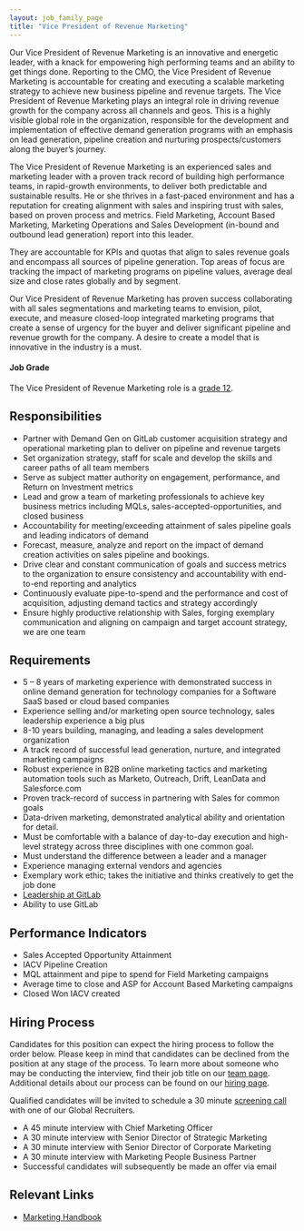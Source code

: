 ```yaml
---
layout: job_family_page
title: "Vice President of Revenue Marketing"
---
```


Our Vice President of Revenue Marketing is an innovative and energetic leader, with a knack for empowering high performing teams and an ability to get things done. Reporting to the CMO, the Vice President of Revenue Marketing is accountable for creating and executing a scalable marketing strategy to achieve new business pipeline and revenue targets. The Vice President of Revenue Marketing plays an integral role in driving revenue growth for the company across all channels and geos. This is a highly visible global role in the organization, responsible for the development and implementation of effective demand generation programs with an emphasis on lead generation, pipeline creation and nurturing prospects/customers along the buyer’s journey.

The Vice President of Revenue Marketing is an experienced sales and marketing leader with a proven track record of building high performance teams, in rapid-growth environments, to deliver both predictable and sustainable results.  He or she thrives in a fast-paced environment and has a reputation for creating alignment with sales and inspiring trust with sales, based on proven process and metrics. Field Marketing, Account Based Marketing, Marketing Operations and Sales Development (in-bound and outbound lead generation) report into this leader.

They are accountable for KPIs and quotas that align to sales revenue goals and encompass all sources of pipeline generation. Top areas of focus are tracking the impact of marketing programs on pipeline values, average deal size and close rates globally and by segment.

Our Vice President of Revenue Marketing has proven success collaborating with all sales segmentations and marketing teams to envision, pilot, execute, and measure closed-loop integrated marketing programs that create a sense of urgency for the buyer and deliver significant pipeline and revenue growth for the company.  A desire to create a model that is innovative in the industry is a must.

#### Job Grade

The Vice President of Revenue Marketing role is a [grade 12](/handbook/total-rewards/compensation/compensation-calculator/#gitlab-job-grades).

## Responsibilities

- Partner with Demand Gen on GitLab customer acquisition strategy and operational marketing plan to deliver on pipeline and revenue targets
- Set organization strategy, staff for scale and develop the skills and career paths of all team members
- Serve as subject matter authority on engagement, performance, and Return on Investment metrics
- Lead and grow a team of marketing professionals to achieve key business metrics including MQLs, sales-accepted-opportunities, and closed business
- Accountability for meeting/exceeding attainment of sales pipeline goals and leading indicators of demand
- Forecast, measure, analyze and report on the impact of demand creation activities on sales pipeline and bookings.
- Drive clear and constant communication of goals and success metrics to the organization to ensure consistency and accountability with end-to-end reporting and analytics
- Continuously evaluate pipe-to-spend and the performance and cost of acquisition, adjusting demand tactics and strategy accordingly
- Ensure highly productive relationship with Sales, forging exemplary communication and aligning on campaign and target account strategy, we are one team

## Requirements

- 5 – 8 years of marketing experience with demonstrated success in online demand generation for technology companies for a Software SaaS based or cloud based companies
- Experience selling and/or marketing open source technology, sales leadership experience a big plus
- 8-10 years building, managing, and leading a sales development organization
- A track record of successful lead generation, nurture, and integrated marketing campaigns
- Robust experience in B2B online marketing tactics and marketing automation tools such as Marketo, Outreach, Drift, LeanData and Salesforce.com
- Proven track-record of success in partnering with Sales for common goals
- Data-driven marketing, demonstrated analytical ability and orientation for detail.
- Must be comfortable with a balance of day-to-day execution and high-level strategy across three disciplines with one common goal.
- Must understand the difference between a leader and a manager
- Experience managing external vendors and agencies
- Exemplary work ethic; takes the initiative and thinks creatively to get the job done
- [Leadership at GitLab](https://about.gitlab.com/company/team/structure/#director-group)
- Ability to use GitLab

## Performance Indicators

- Sales Accepted Opportunity Attainment
- IACV Pipeline Creation
- MQL attainment and pipe to spend for Field Marketing campaigns
- Average time to close and ASP for Account Based Marketing campaigns
- Closed Won IACV created


## Hiring Process

Candidates for this position can expect the hiring process to follow the order below. Please keep in mind that candidates can be declined from the position at any stage of the process. To learn more about someone who may be conducting the interview, find their job title on our [team page](/company/team/).
Additional details about our process can be found on our [hiring page](/handbook/hiring).

Qualified candidates will be invited to schedule a 30 minute [screening call](/handbook/hiring/interviewing/#conducting-a-screening-call) with one of our Global Recruiters.
* A 45 minute interview with Chief Marketing Officer
* A 30 minute interview with Senior Director of Strategic Marketing
* A 30 minute interview with Senior Director of Corporate Marketing
* A 30 minute interview with Marketing People Business Partner 
* Successful candidates will subsequently be made an offer via email

## Relevant Links
- [Marketing Handbook](/handbook/marketing)
